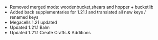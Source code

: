- Removed merged mods: woodenbucket,shears and hopper + bucketlib
- Added back supplementaries for 1.21.1 and translated all new keys / renamed keys
- Megacells 1.21 updated
- Updated 1.21.1 Balm
- Updated 1.21.1 Create Crafts & Additions
